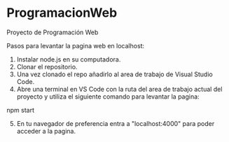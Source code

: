 # ProgramacionWeb
Proyecto de Programación Web

Pasos para levantar la pagina web en localhost:

1) Instalar node.js en su computadora.
2) Clonar el repositorio.
3) Una vez clonado el repo añadirlo al area de trabajo de Visual Studio Code.
4) Abre una terminal en VS Code con la ruta del area de trabajo actual del proyecto y utiliza el siguiente comando para levantar la pagina:

npm start

5) En tu navegador de preferencia entra a "localhost:4000" para poder acceder a la pagina.